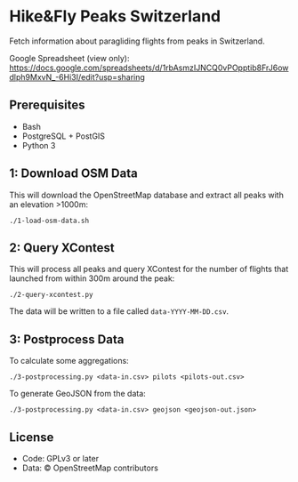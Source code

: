 # Hike&Fly Peaks Switzerland

Fetch information about paragliding flights from peaks in Switzerland.

Google Spreadsheet (view only): https://docs.google.com/spreadsheets/d/1rbAsmzIJNCQ0vPOpptib8FrJ6owdlph9MxvN_-6Hi3I/edit?usp=sharing

## Prerequisites

- Bash
- PostgreSQL + PostGIS
- Python 3

## 1: Download OSM Data

This will download the OpenStreetMap database and extract all peaks with an
elevation >1000m:

    ./1-load-osm-data.sh

## 2: Query XContest

This will process all peaks and query XContest for the number of flights that
launched from within 300m around the peak:

    ./2-query-xcontest.py

The data will be written to a file called `data-YYYY-MM-DD.csv`.

## 3: Postprocess Data

To calculate some aggregations:

    ./3-postprocessing.py <data-in.csv> pilots <pilots-out.csv>

To generate GeoJSON from the data:

    ./3-postprocessing.py <data-in.csv> geojson <geojson-out.json>

## License

- Code: GPLv3 or later
- Data: © OpenStreetMap contributors
